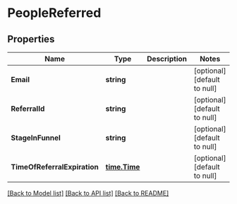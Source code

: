 # PeopleReferred

## Properties
Name | Type | Description | Notes
------------ | ------------- | ------------- | -------------
**Email** | **string** |  | [optional] [default to null]
**ReferralId** | **string** |  | [optional] [default to null]
**StageInFunnel** | **string** |  | [optional] [default to null]
**TimeOfReferralExpiration** | [**time.Time**](time.Time.md) |  | [optional] [default to null]

[[Back to Model list]](../README.md#documentation-for-models) [[Back to API list]](../README.md#documentation-for-api-endpoints) [[Back to README]](../README.md)

